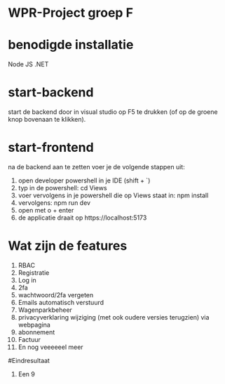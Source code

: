 # WPR-Project groep F

# benodigde installatie
Node JS
.NET

# start-backend
start de backend door in visual studio op F5 te drukken (of op de groene knop bovenaan te klikken).

# start-frontend
na de backend aan te zetten voer je de volgende stappen uit:
1. open developer powershell in je IDE (shift + `)
2. typ in de powershell: cd Views
3. voer vervolgens in je powershell die op Views staat in: npm install
4. vervolgens: npm run dev
5. open met o + enter
6. de applicatie draait op https://localhost:5173 

# Wat zijn de features
1. RBAC
2. Registratie
3. Log in
4. 2fa
5. wachtwoord/2fa vergeten
6. Emails automatisch verstuurd
7. Wagenparkbeheer
8. privacyverklaring wijziging (met ook oudere versies terugzien) via webpagina
9. abonnement
10. Factuur
11. En nog veeeeeel meer

#Eindresultaat
1. Een 9
